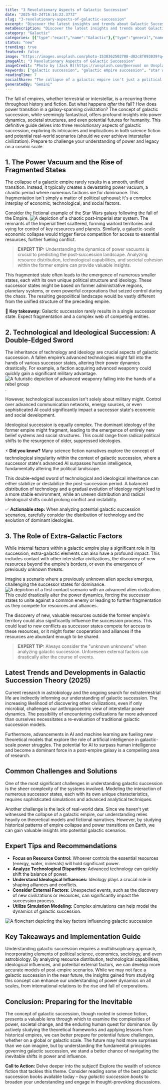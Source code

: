 ```yaml
---
title: "3 Revolutionary Aspects of Galactic Succession"
date: "2025-03-24T16:14:22.377Z"
slug: "3-revolutionary-aspects-of-galactic-succession"
excerpt: "Discover the latest insights and trends about Galactic Succession. This comprehensive guide covers everything you need to know about Galactic Succession in 2025."
metaDescription: "Discover the latest insights and trends about Galactic Succession. This comprehensive guide covers everything you need to know about Galactic Succession in..."
category: "Galactic"
categories: [{"type":"exact","name":"Galactic"},{"type":"general","name":"Science Fiction"},{"type":"medium","name":"Space Opera"},{"type":"specific","name":"Worldbuilding"},{"type":"niche","name":"Dystopian Futures"}]
status: "new"
trending: true
featured: false
image: "https://images.unsplash.com/photo-1530362502708-d02c8f093039?q=85&w=1200&fit=max&fm=webp&auto=compress"
imageAlt: "3 Revolutionary Aspects of Galactic Succession"
imageCredit: "Photo by [Jack B](https://unsplash.com/@nervum) on Unsplash"
keywords: ["galactic succession", "galactic empire succession", "star wars galactic succession", "how galactic succession works", "galactic succession explained", "best galactic succession books", "buy galactic succession books", "galactic succession theory", "galactic succession in science fiction", "galactic succession game"]
readingTime: 7
socialShare: "The collapse of a galactic empire isn't just a political event; it's a cosmic reset, reshaping technology, ideology, and the very fabric of interstellar society.  Prepare for the unexpected."
generatedBy: "Gemini"
---
```




The fall of empires, whether terrestrial or interstellar, is a recurring theme throughout history and fiction.  But what happens *after* the fall?  How does power transition in a galaxy-spanning civilization? The concept of galactic succession, while seemingly fantastical, offers profound insights into power dynamics, societal structures, and even potential futures for humanity. This definitive guide delves into three revolutionary aspects of galactic succession, exploring its intricacies and implications in both science fiction and potential real-world scenarios (should we ever achieve interstellar civilization).  Prepare to challenge your understanding of power and legacy on a cosmic scale.

## 1. The Power Vacuum and the Rise of Fragmented States

The collapse of a galactic empire rarely results in a smooth, unified transition. Instead, it typically creates a devastating power vacuum, a chaotic period where numerous factions vie for dominance. This fragmentation isn't simply a matter of political upheaval; it's a complex interplay of economic, technological, and social factors.

Consider the fictional example of the Star Wars galaxy following the fall of the Empire. ![A depiction of a chaotic post-Imperial star system](https://images.unsplash.com/photo-1530362502708-d02c8f093039?q=85&w=1200&fit=max&fm=webp&auto=compress).  The remnants of the Imperial fleet scattered, forming warlord territories and vying for control of key resources and planets.  Similarly, a galactic-scale economic collapse would trigger fierce competition for access to essential resources, further fueling conflict.

> **EXPERT TIP:** Understanding the dynamics of power vacuums is crucial to predicting the post-succession landscape. Analyzing resource distribution, technological capabilities, and societal cohesion within the former empire can provide valuable insights.

This fragmented state often leads to the emergence of numerous smaller states, each with its own unique political structure and ideology.  These successor states might be based on former administrative regions, planetary systems, or even powerful corporations that seized control during the chaos.  The resulting geopolitical landscape would be vastly different from the unified structure of the preceding empire.

🔑 **Key takeaway:**  Galactic succession rarely results in a single successor state. Expect fragmentation and a complex web of competing entities.

## 2. Technological and Ideological Succession: A Double-Edged Sword

The inheritance of technology and ideology are crucial aspects of galactic succession.  A fallen empire’s advanced technologies might fall into the hands of various successor states, altering their power dynamics drastically.  For example, a faction acquiring advanced weaponry could quickly gain a significant military advantage. ![A futuristic depiction of advanced weaponry falling into the hands of a rebel group](https://images.unsplash.com/photo-1647397803785-0c510756e5f6?q=85&w=1200&fit=max&fm=webp&auto=compress).

However, technological succession isn't solely about military might. Control over advanced communication networks, energy sources, or even sophisticated AI could significantly impact a successor state's economic and social development.

Ideological succession is equally complex. The dominant ideology of the former empire might fragment, leading to the emergence of entirely new belief systems and social structures. This could range from radical political shifts to the resurgence of older, suppressed ideologies.

⚡ **Did you know?**  Many science fiction narratives explore the concept of technological singularity within the context of galactic succession, where a successor state's advanced AI surpasses human intelligence, fundamentally altering the political landscape.

This double-edged sword of technological and ideological inheritance can either stabilize or destabilize the post-succession period.  A balanced distribution of technology and a gradual evolution of ideology might lead to a more stable environment, while an uneven distribution and radical ideological shifts could prolong conflict and instability.

✅ **Actionable step:**  When analyzing potential galactic succession scenarios, carefully consider the distribution of technology and the evolution of dominant ideologies.

## 3. The Role of Extra-Galactic Factors

While internal factors within a galactic empire play a significant role in its succession, extra-galactic elements can also have a profound impact. This includes contact with other interstellar civilizations, the discovery of new resources beyond the empire's borders, or even the emergence of previously unknown threats.

Imagine a scenario where a previously unknown alien species emerges, challenging the successor states for dominance. ![A depiction of a first contact scenario with an advanced alien civilization](https://images.unsplash.com/photo-1598284926376-77a393c66504?q=85&w=1200&fit=max&fm=webp&auto=compress). This could drastically alter the power dynamics, forcing the successor states to unite against a common enemy or leading to further fragmentation as they compete for resources and alliances.

The discovery of new, valuable resources outside the former empire's territory could also significantly influence the succession process.  This could lead to new conflicts as successor states compete for access to these resources, or it might foster cooperation and alliances if the resources are abundant enough to be shared.

> **EXPERT TIP:**  Always consider the "unknown unknowns" when analyzing galactic succession.  Unforeseen external factors can drastically alter the course of events.

## Latest Trends and Developments in Galactic Succession Theory (2025)

Current research in astrobiology and the ongoing search for extraterrestrial life are indirectly informing our understanding of galactic succession. The increasing likelihood of discovering other civilizations, even if only microbial, challenges our anthropocentric view of interstellar power dynamics.  The possibility of encountering civilizations far more advanced than ourselves necessitates a re-evaluation of traditional galactic succession models.

Furthermore, advancements in AI and machine learning are fueling new theoretical models that explore the role of artificial intelligence in galactic-scale power struggles. The potential for AI to surpass human intelligence and become a dominant force in a post-empire galaxy is a compelling area of research.

## Common Challenges and Solutions

One of the most significant challenges in understanding galactic succession is the sheer complexity of the systems involved. Modeling the interaction of numerous successor states, each with its own unique characteristics, requires sophisticated simulations and advanced analytical techniques.

Another challenge is the lack of real-world data. Since we haven't yet witnessed the collapse of a galactic empire, our understanding relies heavily on theoretical models and fictional narratives.  However, by studying historical patterns of empire collapse and power transitions on Earth, we can gain valuable insights into potential galactic scenarios.

## Expert Tips and Recommendations

* **Focus on Resource Control:**  Whoever controls the essential resources (energy, water, minerals) will hold significant power.
* **Analyze Technological Disparities:**  Advanced technology can quickly shift the balance of power.
* **Understand Ideological Influences:**  Ideology plays a crucial role in shaping alliances and conflicts.
* **Consider External Factors:**  Unexpected events, such as the discovery of new civilizations or resources, can significantly impact the succession process.
* **Utilize Simulation Modeling:**  Complex simulations can help model the dynamics of galactic succession.

![A flowchart depicting the key factors influencing galactic succession](https://images.unsplash.com/photo-1600195751261-88986ffe4a85?q=85&w=1200&fit=max&fm=webp&auto=compress)

## Key Takeaways and Implementation Guide

Understanding galactic succession requires a multidisciplinary approach, incorporating elements of political science, economics, sociology, and even astrobiology.  By analyzing resource distribution, technological capabilities, ideological influences, and potential external factors, we can develop more accurate models of post-empire scenarios. While we may not face a galactic succession in the near future, the insights gained from studying this concept can enhance our understanding of power dynamics on all scales, from international relations to the rise and fall of corporations.

## Conclusion:  Preparing for the Inevitable

The concept of galactic succession, though rooted in science fiction, presents a valuable lens through which to examine the complexities of power, societal change, and the enduring human quest for dominance.  By actively studying the theoretical frameworks and applying lessons from historical empires, we can better prepare for potential future challenges, whether on a global or galactic scale.  The future may hold more surprises than we can imagine, but by understanding the fundamental principles governing galactic succession, we stand a better chance of navigating the inevitable shifts in power and influence.

**Call to Action:** Delve deeper into the subject! Explore the wealth of science fiction that tackles this theme.  Consider reading some of the best galactic succession books available today –  *buy galactic succession books* to broaden your understanding and engage in thought-provoking discussions.

